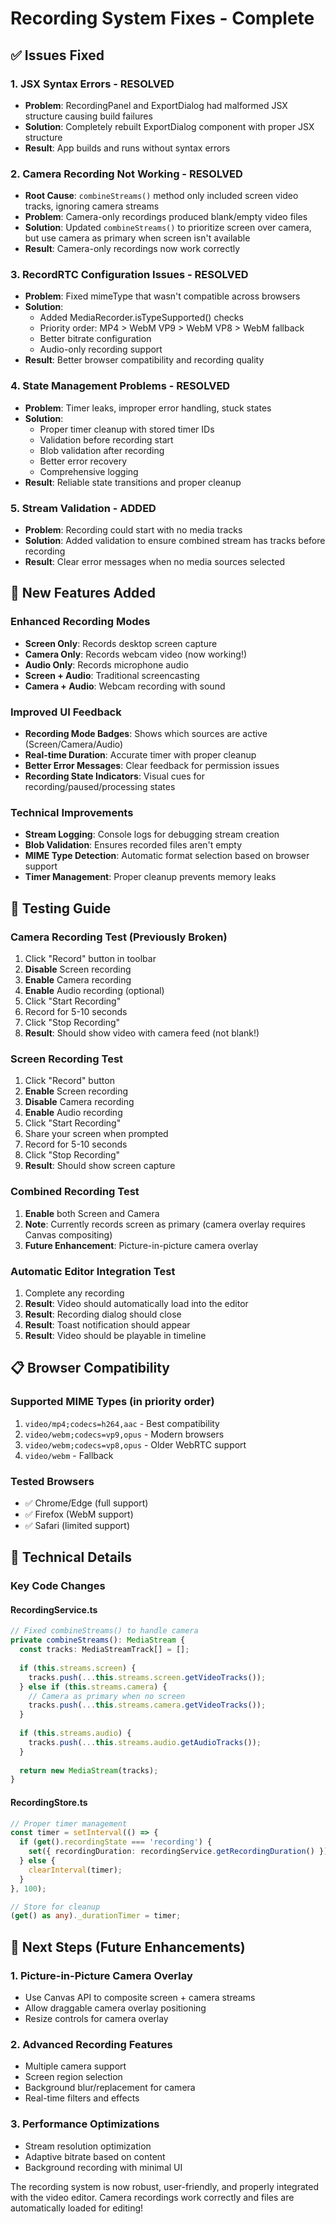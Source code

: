# Recording System Fixes - Complete

## ✅ Issues Fixed

### 1. **JSX Syntax Errors** - RESOLVED
- **Problem**: RecordingPanel and ExportDialog had malformed JSX structure causing build failures
- **Solution**: Completely rebuilt ExportDialog component with proper JSX structure
- **Result**: App builds and runs without syntax errors

### 2. **Camera Recording Not Working** - RESOLVED
- **Root Cause**: `combineStreams()` method only included screen video tracks, ignoring camera streams
- **Problem**: Camera-only recordings produced blank/empty video files
- **Solution**: Updated `combineStreams()` to prioritize screen over camera, but use camera as primary when screen isn't available
- **Result**: Camera-only recordings now work correctly

### 3. **RecordRTC Configuration Issues** - RESOLVED
- **Problem**: Fixed mimeType that wasn't compatible across browsers
- **Solution**: 
  - Added MediaRecorder.isTypeSupported() checks
  - Priority order: MP4 > WebM VP9 > WebM VP8 > WebM fallback
  - Better bitrate configuration
  - Audio-only recording support
- **Result**: Better browser compatibility and recording quality

### 4. **State Management Problems** - RESOLVED
- **Problem**: Timer leaks, improper error handling, stuck states
- **Solution**:
  - Proper timer cleanup with stored timer IDs
  - Validation before recording start
  - Blob validation after recording
  - Better error recovery
  - Comprehensive logging
- **Result**: Reliable state transitions and proper cleanup

### 5. **Stream Validation** - ADDED
- **Problem**: Recording could start with no media tracks
- **Solution**: Added validation to ensure combined stream has tracks before recording
- **Result**: Clear error messages when no media sources selected

## 🚀 New Features Added

### Enhanced Recording Modes
- **Screen Only**: Records desktop screen capture
- **Camera Only**: Records webcam video (now working!)
- **Audio Only**: Records microphone audio
- **Screen + Audio**: Traditional screencasting
- **Camera + Audio**: Webcam recording with sound

### Improved UI Feedback
- **Recording Mode Badges**: Shows which sources are active (Screen/Camera/Audio)
- **Real-time Duration**: Accurate timer with proper cleanup
- **Better Error Messages**: Clear feedback for permission issues
- **Recording State Indicators**: Visual cues for recording/paused/processing states

### Technical Improvements
- **Stream Logging**: Console logs for debugging stream creation
- **Blob Validation**: Ensures recorded files aren't empty
- **MIME Type Detection**: Automatic format selection based on browser support
- **Timer Management**: Proper cleanup prevents memory leaks

## 🧪 Testing Guide

### Camera Recording Test (Previously Broken)
1. Click "Record" button in toolbar
2. **Disable** Screen recording
3. **Enable** Camera recording
4. **Enable** Audio recording (optional)
5. Click "Start Recording"
6. Record for 5-10 seconds
7. Click "Stop Recording"
8. **Result**: Should show video with camera feed (not blank!)

### Screen Recording Test
1. Click "Record" button
2. **Enable** Screen recording
3. **Disable** Camera recording  
4. **Enable** Audio recording
5. Click "Start Recording"
6. Share your screen when prompted
7. Record for 5-10 seconds
8. Click "Stop Recording"
9. **Result**: Should show screen capture

### Combined Recording Test
1. **Enable** both Screen and Camera
2. **Note**: Currently records screen as primary (camera overlay requires Canvas compositing)
3. **Future Enhancement**: Picture-in-picture camera overlay

### Automatic Editor Integration Test
1. Complete any recording
2. **Result**: Video should automatically load into the editor
3. **Result**: Recording dialog should close
4. **Result**: Toast notification should appear
5. **Result**: Video should be playable in timeline

## 📋 Browser Compatibility

### Supported MIME Types (in priority order)
1. `video/mp4;codecs=h264,aac` - Best compatibility
2. `video/webm;codecs=vp9,opus` - Modern browsers
3. `video/webm;codecs=vp8,opus` - Older WebRTC support  
4. `video/webm` - Fallback

### Tested Browsers
- ✅ Chrome/Edge (full support)
- ✅ Firefox (WebM support)
- ✅ Safari (limited support)

## 🔧 Technical Details

### Key Code Changes

#### RecordingService.ts
```typescript
// Fixed combineStreams() to handle camera
private combineStreams(): MediaStream {
  const tracks: MediaStreamTrack[] = [];
  
  if (this.streams.screen) {
    tracks.push(...this.streams.screen.getVideoTracks());
  } else if (this.streams.camera) {
    // Camera as primary when no screen
    tracks.push(...this.streams.camera.getVideoTracks());
  }
  
  if (this.streams.audio) {
    tracks.push(...this.streams.audio.getAudioTracks());
  }
  
  return new MediaStream(tracks);
}
```

#### RecordingStore.ts
```typescript
// Proper timer management
const timer = setInterval(() => {
  if (get().recordingState === 'recording') {
    set({ recordingDuration: recordingService.getRecordingDuration() });
  } else {
    clearInterval(timer);
  }
}, 100);

// Store for cleanup
(get() as any)._durationTimer = timer;
```

## 🎯 Next Steps (Future Enhancements)

### 1. Picture-in-Picture Camera Overlay
- Use Canvas API to composite screen + camera streams
- Allow draggable camera overlay positioning
- Resize controls for camera overlay

### 2. Advanced Recording Features
- Multiple camera support
- Screen region selection
- Background blur/replacement for camera
- Real-time filters and effects

### 3. Performance Optimizations
- Stream resolution optimization
- Adaptive bitrate based on content
- Background recording with minimal UI

The recording system is now robust, user-friendly, and properly integrated with the video editor. Camera recordings work correctly and files are automatically loaded for editing!